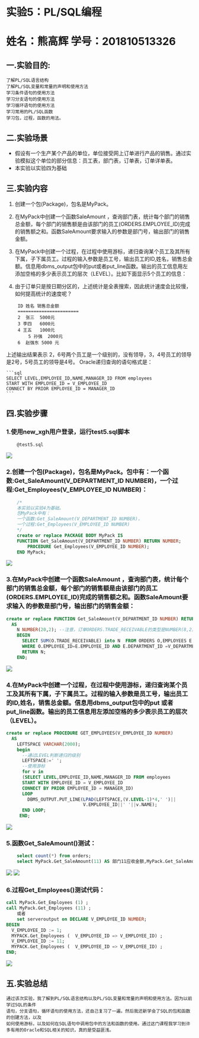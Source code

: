 
# 实验5：PL/SQL编程
# 姓名：熊高辉  学号：201810513326 

## 一.实验目的:
    了解PL/SQL语言结构
    了解PL/SQL变量和常量的声明和使用方法
    学习条件语句的使用方法
    学习分支语句的使用方法
    学习循环语句的使用方法
    学习常用的PL/SQL函数
    学习包，过程，函数的用法。

## 二.实验场景
- 假设有一个生产某个产品的单位，单位接受网上订单进行产品的销售。通过实验模拟这个单位的部分信息：员工表，部门表，订单表，订单详单表。
- 本实验以实验四为基础

## 三.实验内容
1. 创建一个包(Package)，包名是MyPack。
2. 在MyPack中创建一个函数SaleAmount ，查询部门表，统计每个部门的销售总金额，每个部门的销售额是由该部门的员工(ORDERS.EMPLOYEE_ID)完成的销售额之和。函数SaleAmount要求输入的参数是部门号，输出部门的销售金额。
3. 在MyPack中创建一个过程，在过程中使用游标，递归查询某个员工及其所有下属，子下属员工。过程的输入参数是员工号，输出员工的ID,姓名，销售总金额。信息用dbms_output包中的put或者put_line函数。输出的员工信息用左添加空格的多少表示员工的层次（LEVEL）。比如下面显示5个员工的信息：
4. 由于订单只是按日期分区的，上述统计是全表搜索，因此统计速度会比较慢，如何提高统计的速度呢？

   ```text
    ID 姓名 销售总金额
    =======================
    2  张三  5000元
    3 李四   6000元
    4 王五   1000元
        5 孙强  2000元
    6  赵强东 5000 元
    ```

上述输出结果表示 2，6号两个员工是一个级别的，没有领导，3，4号员工的领导是2号，5号员工的领导是4号。
Oracle递归查询的语句格式是：

    ```sql
    SELECT LEVEL,EMPLOYEE_ID,NAME,MANAGER_ID FROM employees 
    START WITH EMPLOYEE_ID = V_EMPLOYEE_ID 
    CONNECT BY PRIOR EMPLOYEE_ID = MANAGER_ID
    ```
## 四.实验步骤
### 1.使用new_xgh用户登录，运行test5.sql脚本
```sql
    @test5.sql
```
   ![](./1.png)
### 2.创建一个包(Package)，包名是MyPack。包中有：一个函数:Get_SaleAmount(V_DEPARTMENT_ID NUMBER)，一个过程:Get_Employees(V_EMPLOYEE_ID NUMBER)：
```sql
    /*
    本实验以实验4为基础。
    包MyPack中有：
    一个函数:Get_SaleAmount(V_DEPARTMENT_ID NUMBER)，
    一个过程:Get_Employees(V_EMPLOYEE_ID NUMBER)
    */
    create or replace PACKAGE BODY MyPack IS 
    FUNCTION Get_SaleAmount(V_DEPARTMENT_ID NUMBER) RETURN NUMBER;
        PROCEDURE Get_Employees(V_EMPLOYEE_ID NUMBER);
    END MyPack;
```
   ![](./3.png)
### 3.在MyPack中创建一个函数SaleAmount ，查询部门表，统计每个部门的销售总金额，每个部门的销售额是由该部门的员工(ORDERS.EMPLOYEE_ID)完成的销售额之和。函数SaleAmount要求输入 的参数是部门号，输出部门的销售金额：
```sql
create or replace FUNCTION Get_SaleAmount(V_DEPARTMENT_ID NUMBER) RETURN NUMBER
  AS
    N NUMBER(20,2); --注意，订单ORDERS.TRADE_RECEIVABLE的类型是NUMBER(8,2),汇总之后，数据要大得多。
    BEGIN
      SELECT SUM(O.TRADE_RECEIVABLE) into N  FROM ORDERS O,EMPLOYEES E
      WHERE O.EMPLOYEE_ID=E.EMPLOYEE_ID AND E.DEPARTMENT_ID =V_DEPARTMENT_ID;
      RETURN N;
    END;
```
   ![](./4.png)
### 4.在MyPack中创建一个过程，在过程中使用游标，递归查询某个员工及其所有下属，子下属员工。过程的输入参数是员工号，输出员工的ID,姓名，销售总金额。信息用dbms_output包中的put 或者put_line函数。输出的员工信息用左添加空格的多少表示员工的层次（LEVEL）。
```sql
create or replace PROCEDURE GET_EMPLOYEES(V_EMPLOYEE_ID NUMBER)
  AS
    LEFTSPACE VARCHAR(2000);
    begin
      --通过LEVEL判断递归的级别
      LEFTSPACE:=' ';
      --使用游标
      for v in
      (SELECT LEVEL,EMPLOYEE_ID,NAME,MANAGER_ID FROM employees
      START WITH EMPLOYEE_ID = V_EMPLOYEE_ID
      CONNECT BY PRIOR EMPLOYEE_ID = MANAGER_ID)
      LOOP
        DBMS_OUTPUT.PUT_LINE(LPAD(LEFTSPACE,(V.LEVEL-1)*4,' ')||
                             V.EMPLOYEE_ID||' '||v.NAME);
      END LOOP;
     END;
```
   ![](./5.png)
   
### 5.函数Get_SaleAmount()测试：
```sql
    select count(*) from orders;
    select MyPack.Get_SaleAmount(11) AS 部门11应收金额,MyPack.Get_SaleAmount(12) AS 部门12应收金额 from dual;
```
   ![](./7.jpg)
   ![](./8.jpg)

### 6.过程Get_Employees()测试代码：
```sql
call MyPack.Get_Employees (1) ;  
call MyPack.Get_Employees (11) ; 
    或者
    set serveroutput on DECLARE V_EMPLOYEE_ID NUMBER;    
BEGIN
  V_EMPLOYEE_ID := 1;
  MYPACK.Get_Employees (  V_EMPLOYEE_ID => V_EMPLOYEE_ID) ;  
  V_EMPLOYEE_ID := 11;
  MYPACK.Get_Employees (  V_EMPLOYEE_ID => V_EMPLOYEE_ID) ;    
END;
```
  ![](./6.png)
  
## 五.实验总结
    通过该次实验，我了解到PL/SQL语言结构以及PL/SQL变量和常量的声明和使用方法。因为以前学过SQL的条件
    语句，分支语句，循环语句的使用方法，还自己复习了一遍。然后我还新学会了SQL的包和函数的创建方法，以及
    如何使用游标，以及如何在SQL语句中调用包中的方法和函数的使用。通过这门课程我学习到许多有用的Oracle和SQL相关的知识，真的是受益匪浅。
